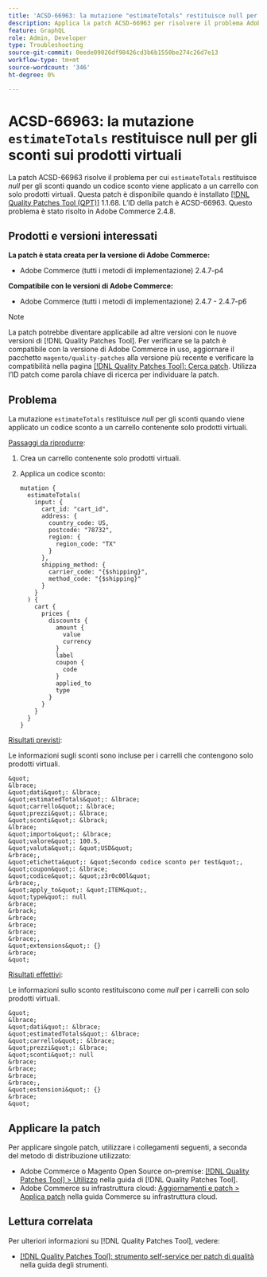 ```yaml
---
title: 'ACSD-66963: la mutazione "estimateTotals" restituisce null per gli sconti sui prodotti virtuali'
description: Applica la patch ACSD-66963 per risolvere il problema Adobe Commerce per cui "estimateTotals" restituisce *null* per gli sconti quando un codice sconto viene applicato a un carrello con solo prodotti virtuali.
feature: GraphQL
role: Admin, Developer
type: Troubleshooting
source-git-commit: 0eede09026df98426cd3b6b1550be274c26d7e13
workflow-type: tm+mt
source-wordcount: '346'
ht-degree: 0%

---
```



# ACSD-66963: la mutazione `estimateTotals` restituisce null per gli sconti sui prodotti virtuali

La patch ACSD-66963 risolve il problema per cui `estimateTotals` restituisce *null* per gli sconti quando un codice sconto viene applicato a un carrello con solo prodotti virtuali. Questa patch è disponibile quando è installato [[!DNL Quality Patches Tool (QPT)]](/help/tools/quality-patches-tool/quality-patches-tool-to-self-serve-quality-patches.md) 1.1.68. L’ID della patch è ACSD-66963. Questo problema è stato risolto in Adobe Commerce 2.4.8.

## Prodotti e versioni interessati

**La patch è stata creata per la versione di Adobe Commerce:**

* Adobe Commerce (tutti i metodi di implementazione) 2.4.7-p4

**Compatibile con le versioni di Adobe Commerce:**

* Adobe Commerce (tutti i metodi di implementazione) 2.4.7 - 2.4.7-p6

>[!NOTE]
>
>La patch potrebbe diventare applicabile ad altre versioni con le nuove versioni di [!DNL Quality Patches Tool]. Per verificare se la patch è compatibile con la versione di Adobe Commerce in uso, aggiornare il pacchetto `magento/quality-patches` alla versione più recente e verificare la compatibilità nella pagina [[!DNL Quality Patches Tool]: Cerca patch](https://experienceleague.adobe.com/tools/commerce-quality-patches/index.html). Utilizza l’ID patch come parola chiave di ricerca per individuare la patch.

## Problema

La mutazione `estimateTotals` restituisce *null* per gli sconti quando viene applicato un codice sconto a un carrello contenente solo prodotti virtuali.

<u>Passaggi da riprodurre</u>:

1. Crea un carrello contenente solo prodotti virtuali.
1. Applica un codice sconto:

   ```
   mutation {
     estimateTotals(
       input: {
         cart_id: "cart_id",
         address: {
           country_code: US,
           postcode: "78732",
           region: {
             region_code: "TX"
           }
         },
         shipping_method: {
           carrier_code: "{$shipping}",
           method_code: "{$shipping}"
         }
       }
     ) {
       cart {
         prices {
           discounts {
             amount {
               value
               currency
             }
             label
             coupon {
               code
             }
             applied_to
             type
           }
         }
       }
     }
   }
   ```

<u>Risultati previsti</u>:

Le informazioni sugli sconti sono incluse per i carrelli che contengono solo prodotti virtuali.

    &quot;
    &lbrace;
    &quot;dati&quot;: &lbrace;
    &quot;estimatedTotals&quot;: &lbrace;
    &quot;carrello&quot;: &lbrace;
    &quot;prezzi&quot;: &lbrace;
    &quot;sconti&quot;: &lbrack;
    &lbrace;
    &quot;importo&quot;: &lbrace;
    &quot;valore&quot;: 100.5,
    &quot;valuta&quot;: &quot;USD&quot;
    &rbrace;,
    &quot;etichetta&quot;: &quot;Secondo codice sconto per test&quot;,
    &quot;coupon&quot;: &lbrace;
    &quot;codice&quot;: &quot;z3r0c00l&quot;
    &rbrace;,
    &quot;apply_to&quot;: &quot;ITEM&quot;,
    &quot;type&quot;: null
    &rbrace;
    &rbrack;
    &rbrace;
    &rbrace;
    &rbrace;
    &rbrace;,
    &quot;extensions&quot;: {}
    &rbrace;
    &quot;

<u>Risultati effettivi</u>:

Le informazioni sullo sconto restituiscono come *null* per i carrelli con solo prodotti virtuali.

    &quot;
    &lbrace;
    &quot;dati&quot;: &lbrace;
    &quot;estimatedTotals&quot;: &lbrace;
    &quot;carrello&quot;: &lbrace;
    &quot;prezzi&quot;: &lbrace;
    &quot;sconti&quot;: null
    &rbrace;
    &rbrace;
    &rbrace;
    &rbrace;,
    &quot;estensioni&quot;: {}
    &rbrace;
    &quot;

## Applicare la patch

Per applicare singole patch, utilizzare i collegamenti seguenti, a seconda del metodo di distribuzione utilizzato:

* Adobe Commerce o Magento Open Source on-premise: [[!DNL Quality Patches Tool] > Utilizzo](/help/tools/quality-patches-tool/usage.md) nella guida di [!DNL Quality Patches Tool].
* Adobe Commerce su infrastruttura cloud: [Aggiornamenti e patch > Applica patch](https://experienceleague.adobe.com/docs/commerce-cloud-service/user-guide/develop/upgrade/apply-patches.html) nella guida Commerce su infrastruttura cloud.

## Lettura correlata

Per ulteriori informazioni su [!DNL Quality Patches Tool], vedere:

* [[!DNL Quality Patches Tool]: strumento self-service per patch di qualità](/help/tools/quality-patches-tool/quality-patches-tool-to-self-serve-quality-patches.md) nella guida degli strumenti.
